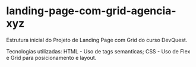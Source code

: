# landing-page-com-grid-agencia-xyz
Estrutura inicial do Projeto de Landing Page com Grid do curso DevQuest.

Tecnologias utilizadas:
HTML - Uso de tags semanticas;
CSS - Uso de Flex e Grid para posicionamento e layout.
